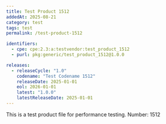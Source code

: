 ```yaml
---
title: Test Product 1512
addedAt: 2025-08-21
category: test
tags: test
permalink: /test-product-1512

identifiers:
  - cpe: cpe:2.3:a:testvendor:test_product_1512
  - purl: pkg:generic/test_product_1512@1.0.0

releases:
  - releaseCycle: "1.0"
    codename: "Test Codename 1512"
    releaseDate: 2025-01-01
    eol: 2026-01-01
    latest: "1.0.0"
    latestReleaseDate: 2025-01-01
---
```


This is a test product file for performance testing. Number: 1512
